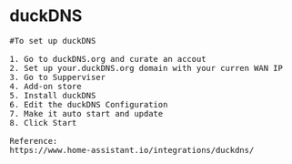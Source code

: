 # duckDNS
<pre>
#To set up duckDNS

1. Go to duckDNS.org and curate an accout
2. Set up your.duckDNS.org domain with your curren WAN IP
3. Go to Supperviser
4. Add-on store
5. Install duckDNS
6. Edit the duckDNS Configuration
7. Make it auto start and update
8. Click Start

Reference:
https://www.home-assistant.io/integrations/duckdns/
</pre>
